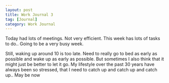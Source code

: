 ```yaml
---
layout: post
title: Work Journal 3
tag: [Journal]
category: Work Journal
---
```


Today had lots of meetings. Not very efficient. This week has lots of tasks to do.. Going to be a very busy week.

Still, waking up around 10 is too late. Need to really go to bed as early as possible and wake up as early as possible. But sometimes I also think that it might just be better to let it go. My lifestyle over the past 30 years have always been so stressed, that I need to catch up and catch up and catch up.. May be now 


<!--stackedit_data:
eyJoaXN0b3J5IjpbMTk2NDM2MzcwMl19
-->
